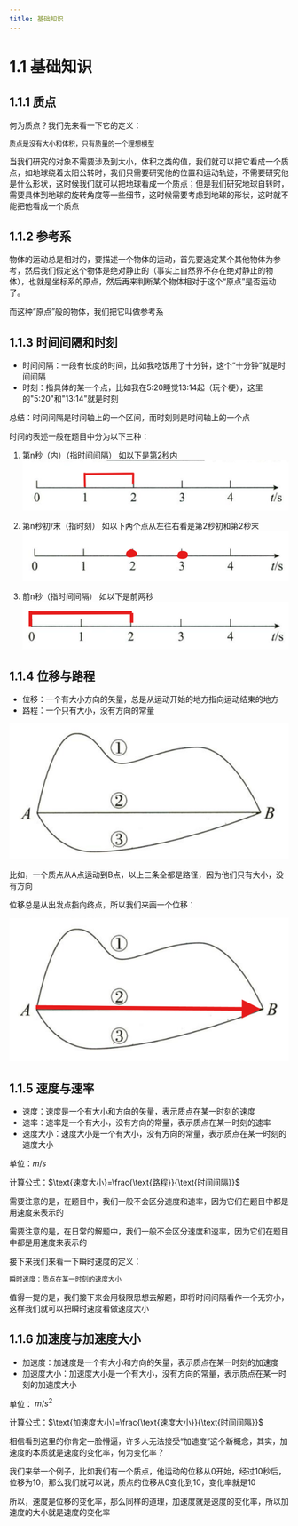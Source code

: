 ```yaml
---
title: 基础知识
---
```

# 1.1 基础知识

## 1.1.1 质点

何为质点？我们先来看一下它的定义：

```
质点是没有大小和体积，只有质量的一个理想模型
```

当我们研究的对象不需要涉及到大小，体积之类的值，我们就可以把它看成一个质点，如地球绕着太阳公转时，我们只需要研究他的位置和运动轨迹，不需要研究他是什么形状，这时候我们就可以把地球看成一个质点；但是我们研究地球自转时，需要具体到地球的旋转角度等一些细节，这时候需要考虑到地球的形状，这时就不能把他看成一个质点

## 1.1.2 参考系

物体的运动总是相对的，要描述一个物体的运动，首先要选定某个其他物体为参考，然后我们假定这个物体是绝对静止的（事实上自然界不存在绝对静止的物体），也就是坐标系的原点，然后再来判断某个物体相对于这个“原点”是否运动了。

而这种“原点”般的物体，我们把它叫做参考系

## 1.1.3 时间间隔和时刻

- 时间间隔：一段有长度的时间，比如我吃饭用了十分钟，这个“十分钟”就是时间间隔
- 时刻：指具体的某一个点，比如我在5:20睡觉13:14起（玩个梗），这里的"5:20"和"13:14"就是时刻

总结：时间间隔是时间轴上的一个区间，而时刻则是时间轴上的一个点

时间的表述一般在题目中分为以下三种：

1. 第n秒（内）（指时间间隔）
	如以下是第2秒内
	![alt text](imgs/image1.png)
2. 第n秒初/末（指时刻）
	如以下两个点从左往右看是第2秒初和第2秒末
	![alt text](<imgs/Pasted image 20240515143209.png>)

3. 前n秒（指时间间隔）
	如以下是前两秒
	![alt text](<imgs/Pasted image 20240515143556.png>)

## 1.1.4 位移与路程

- 位移：一个有大小方向的矢量，总是从运动开始的地方指向运动结束的地方
- 路程：一个只有大小，没有方向的常量

![alt text](<imgs/Pasted image 20240515143920.png>)

比如，一个质点从A点运动到B点，以上三条全都是路径，因为他们只有大小，没有方向

位移总是从出发点指向终点，所以我们来画一个位移：

![alt text](<imgs/Pasted image 20240515144107.png>)

## 1.1.5 速度与速率

- 速度：速度是一个有大小和方向的矢量，表示质点在某一时刻的速度
- 速率：速率是一个有大小，没有方向的常量，表示质点在某一时刻的速率
- 速度大小：速度大小是一个有大小，没有方向的常量，表示质点在某一时刻的速度大小

单位：$m/s$

计算公式：$\text{速度大小}=\frac{\text{路程}}{\text{时间间隔}}$

需要注意的是，在题目中，我们一般不会区分速度和速率，因为它们在题目中都是用速度来表示的

需要注意的是，在日常的解题中，我们一般不会区分速度和速率，因为它们在题目中都是用速度来表示的

接下来我们来看一下瞬时速度的定义：

```txt
瞬时速度：质点在某一时刻的速度大小
```

值得一提的是，我们接下来会用极限思想去解题，即将时间间隔看作一个无穷小，这样我们就可以把瞬时速度看做速度大小


## 1.1.6 加速度与加速度大小

- 加速度：加速度是一个有大小和方向的矢量，表示质点在某一时刻的加速度
- 加速度大小：加速度大小是一个有大小，没有方向的常量，表示质点在某一时刻的加速度大小

单位： $m/s^2$

计算公式：$\text{加速度大小}=\frac{\text{速度大小}}{\text{时间间隔}}$

相信看到这里的你肯定一脸懵逼，许多人无法接受“加速度”这个新概念，其实，加速度的本质就是速度的变化率，何为变化率？

我们来举一个例子，比如我们有一个质点，他运动的位移从0开始，经过10秒后，位移为10，那么我们就可以说，质点的位移从0变化到10，变化率就是10

所以，速度是位移的变化率，那么同样的道理，加速度就是速度的变化率，所以加速度的大小就是速度的变化率



